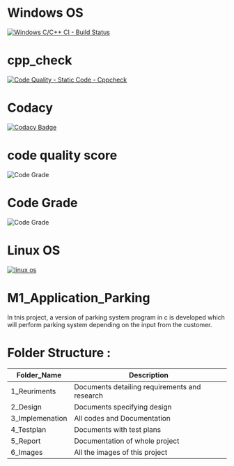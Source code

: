 # Windows OS
[![Windows C/C++ CI - Build Status](https://github.com/GadidhalaKasturi/M1_Application_Parking/actions/workflows/Build%20windows.yml/badge.svg)](https://github.com/GadidhalaKasturi/M1_Application_Parking/actions/workflows/Build%20windows.yml)
# cpp_check
[![Code Quality - Static Code - Cppcheck](https://github.com/GadidhalaKasturi/M1_Application_Parking/actions/workflows/cpp_check.yml/badge.svg)](https://github.com/GadidhalaKasturi/M1_Application_Parking/actions/workflows/cpp_check.yml)

# Codacy
[![Codacy Badge](https://app.codacy.com/project/badge/Grade/452514c7bc604f1c967c3c78819cc583)](https://www.codacy.com/gh/GadidhalaKasturi/M1_Application_Parking/dashboard?utm_source=github.com&amp;utm_medium=referral&amp;utm_content=GadidhalaKasturi/M1_Application_Parking&amp;utm_campaign=Badge_Grade)
# code quality score
![Code Grade](https://api.codiga.io/project/29838/score/svg)
# Code Grade
![Code Grade](https://api.codiga.io/project/29838/status/svg)
# Linux OS
[![linux os](https://github.com/GadidhalaKasturi/M1_Application_Parking/actions/workflows/linu.yml/badge.svg)](https://github.com/GadidhalaKasturi/M1_Application_Parking/actions/workflows/linu.yml)
# M1_Application_Parking

In tnis project, a version of parking system program in c is developed which will perform parking system depending on the input from the customer.

# Folder Structure :

Folder_Name      |  Description
-----------------|--------------
1_Reuriments     |  Documents detailing requirements and research
2_Design         |  Documents specifying design
3_Implemenation  |  All codes and Documentation
4_Testplan       |  Documents with test plans
  5_Report       |  Documentation of whole project
6_Images         |  All the images of this project
